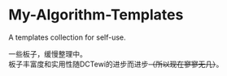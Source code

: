 # My-Algorithm-Templates

A templates collection for self-use.  

一些板子，缓慢整理中。  
板子丰富度和实用性随DCTewi的进步而进步<del>（所以现在寥寥无几）</del>。  
